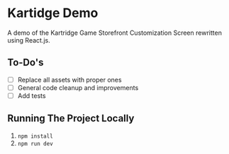 # Kartidge Demo

A demo of the Kartridge Game Storefront Customization Screen rewritten using React.js.

## To-Do's

- [ ] Replace all assets with proper ones
- [ ] General code cleanup and improvements
- [ ] Add tests

## Running The Project Locally

1. `npm install`
2. `npm run dev`
